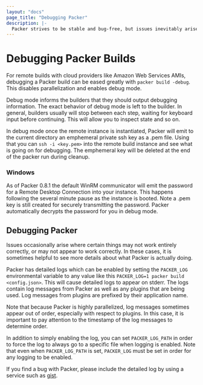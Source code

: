 ```yaml
---
layout: "docs"
page_title: "Debugging Packer"
description: |-
  Packer strives to be stable and bug-free, but issues inevitably arise where certain things may not work entirely correctly, or may not appear to work correctly. In these cases, it is sometimes helpful to see more details about what Packer is actually doing.
---
```


# Debugging Packer Builds

For remote builds with cloud providers like Amazon Web Services AMIs, debugging
a Packer build can be eased greatly with `packer build -debug`. This disables
parallelization and enables debug mode.

Debug mode informs the builders that they should output debugging information.
The exact behavior of debug mode is left to the builder. In general, builders
usually will stop between each step, waiting for keyboard input before
continuing. This will allow you to inspect state and so on.

In debug mode once the remote instance is instantiated, Packer will emit to the
current directory an emphemeral private ssh key as a .pem file.  Using that you
can `ssh -i <key.pem>` into the remote build instance and see what is going on
for debugging.  The emphemeral key will be deleted at the end of the packer run
during cleanup.

### Windows
As of Packer 0.8.1 the default WinRM communicator will emit the password for a
Remote Desktop Connection into your instance. This happens following the several
minute pause as the instance is booted. Note a .pem key is still created for
securely transmitting the password. Packer automatically decrypts the password
for you in debug mode.

## Debugging Packer 

Issues occasionally arise where certain things may not work entirely correctly,
or may not appear to work correctly. In these cases, it is sometimes helpful to
see more details about what Packer is actually doing.

Packer has detailed logs which can be enabled by setting the `PACKER_LOG`
environmental variable to any value like this `PACKER_LOG=1 packer build
<config.json>`. This will cause detailed logs to appear on stderr. The logs
contain log messages from Packer as well as any plugins that are being used. Log
messages from plugins are prefixed by their application name.

Note that because Packer is highly parallelized, log messages sometimes
appear out of order, especially with respect to plugins. In this case,
it is important to pay attention to the timestamp of the log messages
to determine order.

In addition to simply enabling the log, you can set `PACKER_LOG_PATH` in order
to force the log to always go to a specific file when logging is enabled.
Note that even when `PACKER_LOG_PATH` is set, `PACKER_LOG` must be set in
order for any logging to be enabled.

If you find a bug with Packer, please include the detailed log by using
a service such as [gist](http://gist.github.com).
